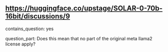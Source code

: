 ## https://huggingface.co/upstage/SOLAR-0-70b-16bit/discussions/9

contains_question: yes

question_part: Does this mean that no part of the original meta llama2 license apply?